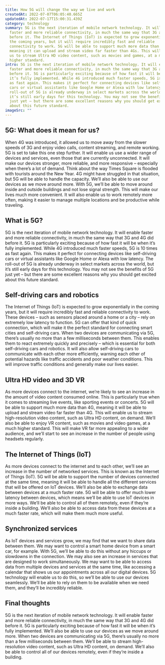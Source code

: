 ```yaml
---
title: How 5G will change the way we live and work
createdAt: 2022-07-07T06:05:40.665Z
updatedAt: 2022-07-17T15:00:31.439Z
category: technology
summary: 5G is the next iteration of mobile network technology. It will enable
  faster and more reliable connectivity, in much the same way that 3G and 4G did
  before it. The Internet of Things (IoT) is expected to grow exponentially in
  the coming years, but it will require incredibly fast and reliable
  connectivity to work. 5G will be able to support much more data than 4G,
  meaning it can upload and stream video far faster than 4Gs. This will enable
  us to stream Ultra HD video content, such as movies and games, at a much
  higher standard.
intro: 5G is the next iteration of mobile network technology. It will enable
  faster and more reliable connectivity, in much the same way that 3G and 4G did
  before it. 5G is particularly exciting because of how fast it will be when
  it’s fully implemented. While 4G introduced much faster speeds, 5G is 10 times
  as fast again. This makes it perfect for connecting devices like self-driving
  cars or virtual assistants like Google Home or Alexa with low latency. The
  roll-out of 5G is already underway in select markets across the world, but
  it’s still early days for this technology. You may not see the benefits of 5G
  just yet – but there are some excellent reasons why you should get excited
  about this future standard.
imageSrc: ""
---
```


## 5G: What does it mean for us?

When 4G was introduced, it allowed us to move away from the slower speeds of 3G and enjoy video calls, content streaming, and remote working. 5G is set to take this one step further. It will enable us use a wider range of devices and services, even those that are currently unconnected. It will make our devices stronger, more reliable, and more responsive – especially when there’s a lot of demand. Think about the way Times Square is flooded with tourists around the New Year. 4G might have struggled in that situation, but 5G will be able to handle the capacity. We’ll also be able to use our devices as we move around more. With 5G, we’ll be able to move around inside and outside buildings and not lose signal strength. This will make our lives much more convenient. It will also enable us to work remotely more often, making it easier to manage multiple locations and be productive while traveling.

## What is 5G?

5G is the next iteration of mobile network technology. It will enable faster and more reliable connectivity, in much the same way that 3G and 4G did before it. 5G is particularly exciting because of how fast it will be when it’s fully implemented. While 4G introduced much faster speeds, 5G is 10 times as fast again. This makes it perfect for connecting devices like self-driving cars or virtual assistants like Google Home or Alexa with low latency. The roll-out of 5G is already underway in select markets across the world, but it’s still early days for this technology. You may not see the benefits of 5G just yet – but there are some excellent reasons why you should get excited about this future standard.

## Self-driving cars and robotics

The Internet of Things (IoT) is expected to grow exponentially in the coming years, but it will require incredibly fast and reliable connectivity to work. These devices – such as sensors placed around a home or a city – rely on extremely low latency to function. 5G can offer that kind of quick connection, which will make it the perfect standard for connecting smart cities and self-driving cars. When two devices are communicating via 5G, there’s usually no more than a few milliseconds between them. This enables them to react extremely quickly and precisely – which is essential for both self-driving cars and robotics. It will also allow self-driving cars to communicate with each other more efficiently, warning each other of potential hazards like traffic accidents and poor weather conditions. This will improve traffic conditions and generally make our lives easier.

## Ultra HD video and 3D VR

As more devices connect to the internet, we’re likely to see an increase in the amount of video content consumed online. This is particularly true when it comes to streaming live events, like sporting events or concerts. 5G will be able to support much more data than 4G, meaning it will be able to upload and stream video far faster than 4G. This will enable us to stream high-resolution video content, such as Ultra HD content, on demand. We’ll also be able to enjoy VR content, such as movies and video games, at a much higher standard. This will make VR far more appealing to a wider audience, and we’ll start to see an increase in the number of people using headsets regularly.

## The Internet of Things (IoT)

As more devices connect to the internet and to each other, we’ll see an increase in the number of networked services. This is known as the Internet of Things (IoT). 5G will be able to support the number of devices connected at the same time, meaning it will be able to handle all the different services that will be offered on IoT devices. We’ll also be able to exchange data between devices at a much faster rate. 5G will be able to offer much lower latency between devices, which means we’ll be able to use IoT devices in more ways. We’ll be able to control all of them remotely, even if they’re inside a building. We’ll also be able to access data from these devices at a much faster rate, which will make them much more useful.

## Synchronized services

As IoT devices and services grow, we may find that we want to share data between them. We may want to control a smart home device from a smart car, for example. With 5G, we’ll be able to do this without any hiccups or slowdowns in the connection. We may also see an increase in services that are designed to work simultaneously. We may want to be able to access data from multiple devices and services at the same time, like accessing a calendar that shows us our appointments across all our digital devices. 5G technology will enable us to do this, so we’ll be able to use our devices seamlessly. We’ll be able to rely on them to be available when we need them, and they’ll be incredibly reliable.

## Final thoughts

5G is the next iteration of mobile network technology. It will enable faster and more reliable connectivity, in much the same way that 3G and 4G did before it. 5G is particularly exciting because of how fast it will be when it’s fully implemented. We’ll also be able to use our devices as we move around more. When two devices are communicating via 5G, there’s usually no more than a few milliseconds between them. We’ll be able to stream high-resolution video content, such as Ultra HD content, on demand. We’ll also be able to control all of our devices remotely, even if they’re inside a building.
